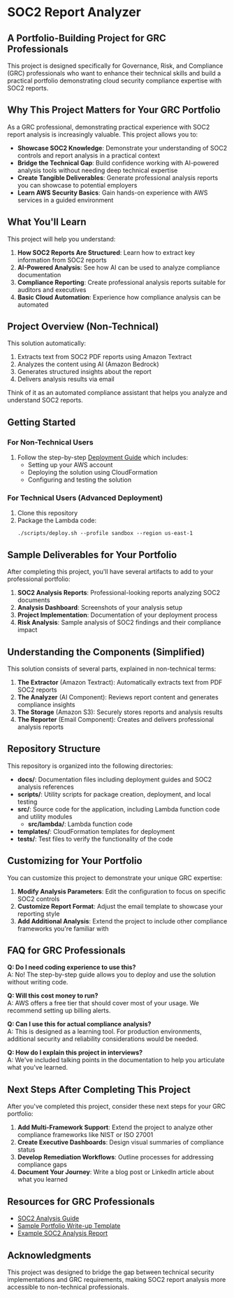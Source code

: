 # SOC2 Report Analyzer

## A Portfolio-Building Project for GRC Professionals

This project is designed specifically for Governance, Risk, and Compliance (GRC) professionals who want to enhance their technical skills and build a practical portfolio demonstrating cloud security compliance expertise with SOC2 reports.

## Why This Project Matters for Your GRC Portfolio

As a GRC professional, demonstrating practical experience with SOC2 report analysis is increasingly valuable. This project allows you to:

- **Showcase SOC2 Knowledge**: Demonstrate your understanding of SOC2 controls and report analysis in a practical context
- **Bridge the Technical Gap**: Build confidence working with AI-powered analysis tools without needing deep technical expertise
- **Create Tangible Deliverables**: Generate professional analysis reports you can showcase to potential employers
- **Learn AWS Security Basics**: Gain hands-on experience with AWS services in a guided environment

## What You'll Learn

This project will help you understand:

1. **How SOC2 Reports Are Structured**: Learn how to extract key information from SOC2 reports
2. **AI-Powered Analysis**: See how AI can be used to analyze compliance documentation
3. **Compliance Reporting**: Create professional analysis reports suitable for auditors and executives
4. **Basic Cloud Automation**: Experience how compliance analysis can be automated

## Project Overview (Non-Technical)

This solution automatically:
1. Extracts text from SOC2 PDF reports using Amazon Textract
2. Analyzes the content using AI (Amazon Bedrock)
3. Generates structured insights about the report
4. Delivers analysis results via email

Think of it as an automated compliance assistant that helps you analyze and understand SOC2 reports.

## Getting Started

### For Non-Technical Users
1. Follow the step-by-step [Deployment Guide](docs/DEPLOYMENT_GUIDE.md) which includes:
   - Setting up your AWS account
   - Deploying the solution using CloudFormation
   - Configuring and testing the solution

### For Technical Users (Advanced Deployment)
1. Clone this repository
2. Package the Lambda code:
   ```
   ./scripts/deploy.sh --profile sandbox --region us-east-1
   ```

## Sample Deliverables for Your Portfolio

After completing this project, you'll have several artifacts to add to your professional portfolio:

1. **SOC2 Analysis Reports**: Professional-looking reports analyzing SOC2 documents
2. **Analysis Dashboard**: Screenshots of your analysis setup
3. **Project Implementation**: Documentation of your deployment process
4. **Risk Analysis**: Sample analysis of SOC2 findings and their compliance impact

## Understanding the Components (Simplified)

This solution consists of several parts, explained in non-technical terms:

1. **The Extractor** (Amazon Textract): Automatically extracts text from PDF SOC2 reports
2. **The Analyzer** (AI Component): Reviews report content and generates compliance insights
3. **The Storage** (Amazon S3): Securely stores reports and analysis results
4. **The Reporter** (Email Component): Creates and delivers professional analysis reports

## Repository Structure

This repository is organized into the following directories:

- **docs/**: Documentation files including deployment guides and SOC2 analysis references
- **scripts/**: Utility scripts for package creation, deployment, and local testing
- **src/**: Source code for the application, including Lambda function code and utility modules
  - **src/lambda/**: Lambda function code
- **templates/**: CloudFormation templates for deployment
- **tests/**: Test files to verify the functionality of the code

## Customizing for Your Portfolio

You can customize this project to demonstrate your unique GRC expertise:

1. **Modify Analysis Parameters**: Edit the configuration to focus on specific SOC2 controls
2. **Customize Report Format**: Adjust the email template to showcase your reporting style
3. **Add Additional Analysis**: Extend the project to include other compliance frameworks you're familiar with

## FAQ for GRC Professionals

**Q: Do I need coding experience to use this?**  
A: No! The step-by-step guide allows you to deploy and use the solution without writing code.

**Q: Will this cost money to run?**  
A: AWS offers a free tier that should cover most of your usage. We recommend setting up billing alerts.

**Q: Can I use this for actual compliance analysis?**  
A: This is designed as a learning tool. For production environments, additional security and reliability considerations would be needed.

**Q: How do I explain this project in interviews?**  
A: We've included talking points in the documentation to help you articulate what you've learned.

## Next Steps After Completing This Project

After you've completed this project, consider these next steps for your GRC portfolio:

1. **Add Multi-Framework Support**: Extend the project to analyze other compliance frameworks like NIST or ISO 27001
2. **Create Executive Dashboards**: Design visual summaries of compliance status
3. **Develop Remediation Workflows**: Outline processes for addressing compliance gaps
4. **Document Your Journey**: Write a blog post or LinkedIn article about what you learned

## Resources for GRC Professionals

- [SOC2 Analysis Guide](docs/SOC2_ANALYSIS_GUIDE.md)
- [Sample Portfolio Write-up Template](docs/PORTFOLIO_TEMPLATE.md)
- [Example SOC2 Analysis Report](docs/example-report.md)

## Acknowledgments

This project was designed to bridge the gap between technical security implementations and GRC requirements, making SOC2 report analysis more accessible to non-technical professionals. 